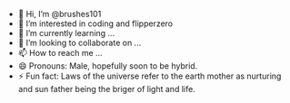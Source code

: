 - 👋 Hi, I’m @brushes101
- 👀 I’m interested in coding and flipperzero
- 🌱 I’m currently learning ...
- 💞️ I’m looking to collaborate on ...
- 📫 How to reach me ...
- 😄 Pronouns: Male, hopefully soon to be hybrid.
- ⚡ Fun fact: Laws of the universe refer to the earth mother as nurturing and sun father being the briger of light and life.

<!---
brushes101/brushes101 is a ✨ special ✨ repository because its `README.md` (this file) appears on your GitHub profile.
You can click the Preview link to take a look at your changes.
--->
